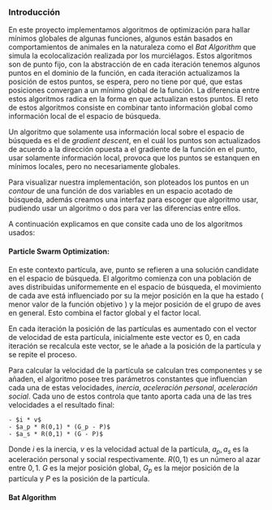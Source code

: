 ### Introducción

En este proyecto implementamos algoritmos de optimización para hallar mínimos globales de algunas funciones, algunos están basados en comportamientos de animales en la naturaleza como el *Bat Algorithm* que simula la ecolocalización realizada por los murciélagos. Estos algoritmos son de punto fijo, con la abstracción de en cada iteración tenemos algunos puntos en el dominio de la función, en cada iteración actualizamos la posición de estos puntos, se espera, pero no tiene por qué, que estas posiciones convergan a un mínimo global de la función. La diferencia entre estos algoritmos radica en la forma en que actualizan estos puntos. El reto de estos algoritmos consiste en combinar tanto información global como información local de el espacio de búsqueda.

Un algoritmo que solamente usa información local sobre el espacio de búsqueda es el de *gradient descent*, en el cuál los puntos son actualizados de acuerdo a la dirección opuesta a el gradiente de la función en el punto, usar solamente información local, provoca que los puntos se estanquen en mínimos locales, pero no necesariamente globales.

Para visualizar nuestra implementación, son ploteados los puntos en un *contour* de una función de dos variables en un espacio acotado de búsqueda, además creamos una interfaz para escoger que algoritmo usar, pudiendo usar un algoritmo o dos para ver las diferencias entre ellos.

A continuación explicamos en que consite cada uno de los algoritmos usados:

#### Particle Swarm Optimization:

En este contexto partícula, ave, punto se refieren a una solución candidate en el espacio de búsqueda. El algoritmo comienza con una población de aves distribuidas uniformemente en el espacio de búsqueda, el movimiento de cada ave está influenciado por su la mejor posición en la que ha estado ( menor valor de la función objetivo ) y la mejor posición de el grupo de aves en general. Esto combina el factor global y el factor local.

En cada iteración la posición de las partículas es aumentado con el vector de velocidad de esta partícula, inicialmente este vector es 0, en cada iteración se recalcula este vector, se le añade a la posición de la partícula y se repite el proceso.

Para calcular la velocidad de la partícula se calculan tres componentes y se añaden, el algoritmo posee tres parámetros constantes que influencian cada una de estas velocidades, *inercia*, *aceleración personal*, *aceleración social*. Cada uno de estos controla que tanto aporta cada una de las tres velocidades a el resultado final:

    - $i * v$
    - $a_p * R(0,1) * (G_p - P)$
    - $a_s * R(0,1) * (G - P)$

Donde $i$ es la inercia, $v$ es la velocidad actual de la partícula, $a_p, a_s$ es la aceleración personal y social respectivamente. $R(0, 1)$ es un número al azar entre $0,1$. $G$ es la mejor posición global, $G_p$ es la mejor posición de la partícula y $P$ es la posición de la partícula.

#### Bat Algorithm